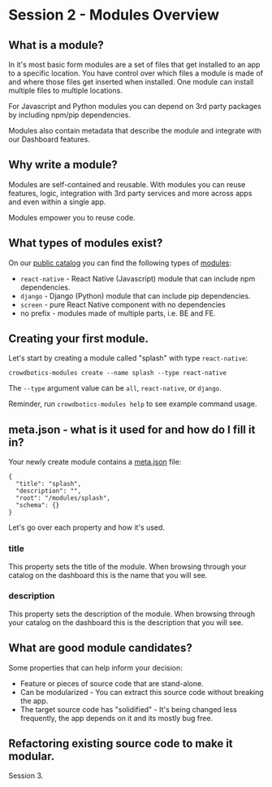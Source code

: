 # Session 2 - Modules Overview

## What is a module?

In it's most basic form modules are a set of files that get installed to an app to a specific location. You have control over which files a module is made of and where those files get inserted when installed. One module can install multiple files to multiple locations.

For Javascript and Python modules you can depend on 3rd party packages by including npm/pip dependencies.

Modules also contain metadata that describe the module and integrate with our Dashboard features.

## Why write a module?

Modules are self-contained and reusable. With modules you can reuse features, logic, integration with 3rd party services and more across apps and even within a single app.

Modules empower you to reuse code.

## What types of modules exist?

On our [public catalog](https://github.com/crowdbotics/modules) you can find the following types of [modules](https://github.com/crowdbotics/modules/tree/develop/modules):
- `react-native` - React Native (Javascript) module that can include npm dependencies.
- `django` - Django (Python) module that can include pip dependencies.
- `screen` - pure React Native component with no dependencies
- no prefix - modules made of multiple parts, i.e. BE and FE.

## Creating your first module.

Let's start by creating a module called "splash" with type `react-native`:
```
crowdbotics-modules create --name splash --type react-native
```

The `--type` argument value can be `all`, `react-native`, or `django`.


Reminder, run `crowdbotics-modules help` to see example command usage.

## meta.json - what is it used for and how do I fill it in?

Your newly create module contains a [meta.json](/modules/react-native-splash/meta.json) file:
```
{
  "title": "splash",
  "description": "",
  "root": "/modules/splash",
  "schema": {}
}
```

Let's go over each property and how it's used.

### title

This property sets the title of the module. When browsing through your catalog on the dashboard this is the name that you will see.

### description

This property sets the description of the module. When browsing through your catalog on the dashboard this is the description that you will see.

## What are good module candidates?

Some properties that can help inform your decision:
- Feature or pieces of source code that are stand-alone.
- Can be modularized - You can extract this source code without breaking the app.
- The target source code has "solidified" - It's being changed less frequently, the app depends on it and its mostly bug free.

## Refactoring existing source code to make it modular.

Session 3.

